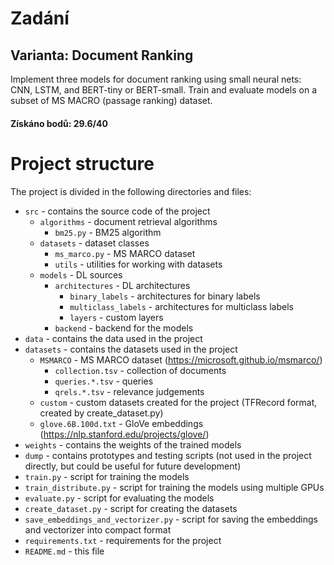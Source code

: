 # Zadání
## Varianta: Document Ranking

Implement three models for document ranking using small neural nets: CNN, LSTM, and BERT-tiny or BERT-small. Train and evaluate models on a subset of MS MACRO (passage ranking) dataset.

#### Získáno bodů: 29.6/40

# Project structure
The project is divided in the following directories and files:
- `src` - contains the source code of the project
    - `algorithms` - document retrieval algorithms
        - `bm25.py` - BM25 algorithm
    - `datasets` - dataset classes
        - `ms_marco.py` - MS MARCO dataset
        - `utils` - utilities for working with datasets
    - `models` - DL sources
        - `architectures` - DL architectures
            - `binary_labels` - architectures for binary labels
            - `multiclass_labels` - architectures for multiclass labels
            - `layers` - custom layers
        - `backend` - backend for the models
- `data` - contains the data used in the project
- `datasets` - contains the datasets used in the project
    - `MSMARCO` - MS MARCO dataset (https://microsoft.github.io/msmarco/)
        - `collection.tsv` - collection of documents
        - `queries.*.tsv` - queries
        - `qrels.*.tsv` - relevance judgements
    - `custom` - custom datasets created for the project (TFRecord format, created by create_dataset.py)
    - `glove.6B.100d.txt` - GloVe embeddings (https://nlp.stanford.edu/projects/glove/)
- `weights` - contains the weights of the trained models
- `dump` - contains prototypes and testing scripts (not used in the project directly, but could be useful for future development)
- `train.py` - script for training the models
- `train_distribute.py` - script for training the models using multiple GPUs
- `evaluate.py` - script for evaluating the models
- `create_dataset.py` - script for creating the datasets
- `save_embeddings_and_vectorizer.py` - script for saving the embeddings and vectorizer into compact format
- `requirements.txt` - requirements for the project
- `README.md` - this file



